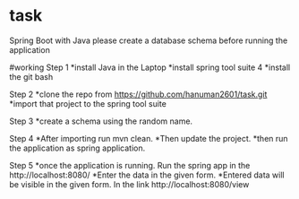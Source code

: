 # task
Spring Boot with Java 
please create a database schema before running the application

#working
Step 1
*install Java in the Laptop
*install spring tool suite 4
*install the git bash

Step 2
*clone the repo from https://github.com/hanuman2601/task.git 
*import that project to the spring tool suite

Step 3
*create a schema using the random name.

Step 4
*After importing run mvn clean.
*Then update the project.
*then run the application as spring application.

Step 5
*once the application is running. Run the spring app in the http://localhost:8080/
*Enter the data in the given form.
*Entered data will be visible in the given form. In the link http://localhost:8080/view
